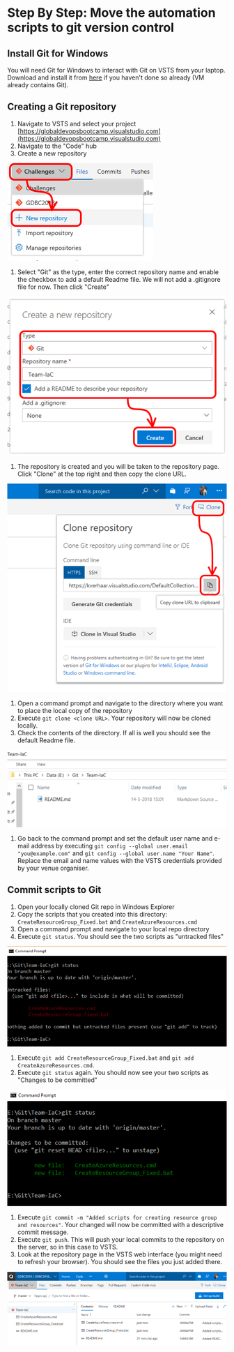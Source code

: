 # Step By Step: Move the automation scripts to git version control

## Install Git for Windows
You will need Git for Windows to interact with Git on VSTS from your laptop. Download and install it from [here](https://git-scm.com/download/win) if you haven't done so already (VM already contains Git).

## Creating a Git repository
1. Navigate to VSTS and select your project [https://globaldevopsbootcamp.visualstudio.com](https://globaldevopsbootcamp.visualstudio.com)
1. Navigate to the "Code" hub
1. Create a new repository

![image.png](.attachments/image-e8baa8fc-c122-41f2-a661-159ba60c762e.png)

1. Select "Git" as the type, enter the correct repository name and enable the checkbox to add a default Readme file. We will not add a .gitignore file for now. Then click "Create"

![image.png](.attachments/image-6032b757-17a7-4e74-a049-7f06014539eb.png)

1. The repository is created and you will be taken to the repository page. Click "Clone" at the top right and then copy the clone URL.

![image.png](.attachments/image-d6285fed-83bb-4fff-bf20-a8c76662f78d.png)

1. Open a command prompt and navigate to the directory where you want to place the local copy of the repository
1. Execute `git clone <clone URL>`. Your repository will now be cloned locally. 
1. Check the contents of the directory. If all is well you should see the default Readme file. 

![image.png](.attachments/image-dda02d36-e3bf-49d9-89a6-afdc8a9059e7.png)

1. Go back to the command prompt and set the default user name and e-mail address by executing `git config --global user.email "you@example.com"` and `git config --global user.name "Your Name"`.
Replace the email and name values with the VSTS credentials provided by your venue organiser.

## Commit scripts to Git
1. Open your locally cloned Git repo in Windows Explorer
1. Copy the scripts that you created into this directory: `CreateResourceGroup_Fixed.bat` and `CreateAzureResources.cmd`
1. Open a command prompt and navigate to your local repo directory
1. Execute `git status`. You should see the two scripts as "untracked files"

![image.png](.attachments/image-24ac0adb-31b8-46ab-8b11-dc13c4180872.png) 

1. Execute `git add CreateResourceGroup_Fixed.bat` and `git add CreateAzureResources.cmd`.
1. Execute `git status` again. You should now see your two scripts as "Changes to be committed"

![image.png](.attachments/image-d7a7a465-b7e0-48dd-ae24-161299427a12.png)

1. Execute `git commit -m "Added scripts for creating resource group and resources"`. Your changed will now be committed with a descriptive commit message.
1. Execute `git push`. This will push your local commits to the repository on the server, so in this case to VSTS.
1. Look at the repository page in the VSTS web interface (you might need to refresh your browser). You should see the files you just added there.

![image.png](.attachments/image-5b6608ae-5d45-417c-a32e-fa1b213d465c.png)